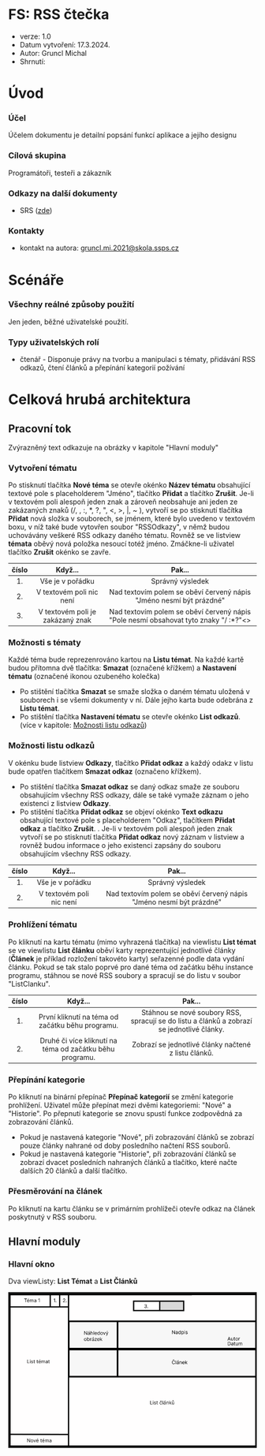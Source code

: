 # FS: RSS čtečka
- verze: 1.0
- Datum vytvoření: 17.3.2024.
- Autor: Gruncl Michal
- Shrnutí: 
  
# Úvod
### Účel
Účelem dokumentu je detailní popsání funkcí aplikace a jejího designu

### Cílová skupina
Programátoři, testeři a zákazník

### Odkazy na další dokumenty
- SRS ([zde](https://github.com/MikeTheFoxFromDream/RssReader/blob/main/SRS.md))

### Kontakty
- kontakt na autora: gruncl.mi.2021@skola.ssps.cz

# Scénáře
### Všechny reálné způsoby použití
Jen jeden, běžné uživatelské použití.

### Typy uživatelských rolí
- čtenář - Disponuje právy na tvorbu a manipulaci s tématy, přidávání RSS odkazů, čtení článků a přepínání kategorií požívání

# Celková hrubá architektura
## Pracovní tok
Zvýrazněný text odkazuje na obrázky v kapitole "Hlavní moduly"

### Vytvoření tématu
Po stisknutí tlačítka **Nové téma** se otevře okénko **Název tématu** obsahující textové pole s placeholderem "Jméno", tlačítko **Přidat** a tlačítko **Zrušit**. Je-li v textovém poli alespoň jeden znak a zároveň neobsahuje ani jeden ze zakázaných znaků (/, , :, *, ?, ", <, >, |, ~ ), vytvoří se po stisknutí tlačítka **Přidat** nová složka v souborech, se jménem, které bylo uvedeno v textovém boxu, v níž také bude vytovřen soubor "RSSOdkazy", v němž budou uchovávány veškeré RSS odkazy daného tématu. Rovněž se ve listview **témata** oběvý nová položka nesoucí totéž jméno. Zmáčkne-li uživatel tlačítko **Zrušit** okénko se zavře. 

| číslo  | Když... | Pak... |
| :----: | :----: | :----: |
| 1. | Vše je v pořádku | Správný výsledek |
| 2. | V textovém poli nic není | Nad textovím polem se oběví červený nápis "Jméno nesmí být prázdné"  |
| 3. | V textovém poli je zakázaný znak | Nad textovím polem se oběví červený nápis "Pole nesmí obsahovat tyto znaky "/ :*?"<>|~" " |

### Možnosti s tématy
Každé téma bude reprezenrováno kartou na **Listu témat**. Na každé kartě budou přítomna dvě tlačítka: **Smazat** (označené křížkem) a **Nastavení tématu** (označené ikonou ozubeného kolečka)
- Po stištění tlačítka **Smazat** se smaže složka o daném tématu uložená v souborech i se všemi dokumenty v ní. Dále jejho karta bude odebrána z **Listu témat**.
- Po stištění tlačítka **Nastavení tématu** se otevře okénko **List odkazů**. (více v kapitole: [Možnosti listu odkazů](https://github.com/MikeTheFoxFromDream/RssReader/blob/main/FS.md#mo%C5%BEnosti-listu-odkaz%C5%AF))

### Možnosti listu odkazů
V okénku bude listview **Odkazy**, tlačítko **Přidat odkaz** a každý odakz v listu bude opatřen tlačítkem **Smazat odkaz** (označeno křížkem).
- Po stištění tlačítka **Smazat odkaz** se daný odkaz smaže ze souboru obsahujícím všechny RSS odkazy, dále se také vymaže záznam o jeho existenci z listview **Odkazy**.
- Po stištění tlačítka **Přidat odkaz** se objeví okénko **Text odkazu** obsahující textové pole s placeholderem "Odkaz", tlačítkem **Přidat odkaz** a tlačítko **Zrušit**. . Je-li v textovém poli alespoň jeden znak vytvoří se po stisknutí tlačítka **Přidat odkaz** nový záznam v listview a rovněž budou informace o jeho existenci zapsány do souboru obsahujícím všechny RSS odkazy.

| číslo  | Když... | Pak... |
| :----: | :----: | :----: |
| 1. | Vše je v pořádku | Správný výsledek |
| 2. | V textovém poli nic není | Nad textovím polem se oběví červený nápis "Jméno nesmí být prázdné" |

### Prohlížení tématu
Po kliknutí na kartu tématu (mimo vyhrazená tlačítka) na viewlistu **List témat** se ve viewlistu **List článku** oběví karty reprezentující jednotlivé články (**Článek** je příklad rozložení takovéto karty) seřazenné podle data vydání článku. Pokud se tak stalo poprvé pro dané téma od začátku běhu instance programu, stáhnou se nové RSS soubory a spracují se do listu v soubor "ListClanku".

| číslo  | Když... | Pak... |
| :----: | :----: | :----: |
| 1. | První kliknutí na téma od začátku běhu programu. | Stáhnou se nové soubory RSS, spracují se do listu a článků a zobrazí se jednotlivé články. |
| 2. | Druhé či více kliknutí na téma od začátku běhu programu. | Zobrazí se jednotlivé články načtené z listu článků. |


### Přepínání kategorie
Po kliknutí na binární přepínač **Přepínač kategorií** se změní kategorie prohlížení. Uživatel může přepínat mezi dvěmi kategoriemi: "Nové" a "Historie". Po přepnutí kategorie se znovu spustí funkce zodpovědná za zobrazování článků.
- Pokud je nastavená kategorie "Nové", při zobrazování článků se zobrazí pouze články nahrané od doby posledního načtení RSS souborů.
- Pokud je nastavená kategorie "Historie", při zobrazování článků se zobrazí dvacet posledních nahraných článků a tlačítko, které načte dalších 20 článků a další tlačítko.

### Přesměrování na článek
Po kliknutí na kartu článku se v primárním prohlížeči otevře odkaz na článek poskytnutý v RSS souboru.

## Hlavní moduly

### Hlavní okno
Dva viewListy: **List Témat** a **List Článků**

![Hlavní okno](https://github.com/MikeTheFoxFromDream/RssReader/blob/main/img/HlavniOkno.png)
